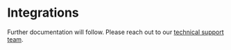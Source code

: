 # Integrations

Further documentation will follow. Please reach out to our [technical support team](mailto:technicalsupport@loyjoy.com).
